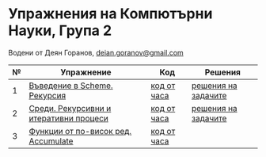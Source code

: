 # Упражнения на Компютърни Науки, Група 2

Водени от Деян Горанов, deian.goranov@gmail.com

| № | Упражнение | Код | Решения |
| --- | --- | --- | --- |
| 1 | [Въведение в Scheme. Рекурсия](01--introduction-to-scheme--recursion) | [код от часа](01--introduction-to-scheme--recursion/class.rkt) | [решения на задачите](01--introduction-to-scheme--recursion/solutions.rkt) |
| 2 | [Среди. Рекурсивни и итеративни процеси](02--recursive-and-iterative-processes) | [код от часа](02--recursive-and-iterative-processes/class.rkt) | [решения на задачите](02--recursive-and-iterative-processes/solutions) |
| 3 | [Функции от по-висок ред. Accumulate](03--higher-order-functions--accumulate) | [код от часа](03--higher-order-functions--accumulate/class.rkt) |

